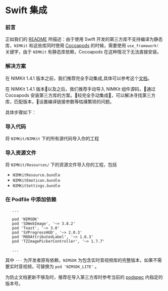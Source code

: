 # Swift 集成
### 前言

正如我们的 [README](../README.MD) 所描述：由于使用 Swift 开发的第三方库不支持编译为静态库，`NIMKit` 和这些库同时使用 [Cocoapods](https://cocoapods.org/) 的时候，需要使用 `use_framework!` 关键字，由于 `NIMKit` 有静态库依赖，Cocoapods 在这种情况下无法直接安装。

### 解决方案

在 NIMKit 1.4.1 版本之前，我们推荐完全手动集成,具体可以参考这个[文档](./nim_mi.md)。

在 NIMKit 1.4.1 版本以及之后，我们推荐手动导入 NIMKit 组件源码，通过 Cocoapods 安装第三方库的方案。较完全手动集成，可以解决寻找第三方库，匹配版本，设置编译链接参数等枯燥繁琐的问题。

具体步骤如下：

### 导入代码

将 `NIMKit/NIMKit` 下的所有源代码导入你的工程


### 导入资源文件

将 `NIMKit/Resources/` 下的资源文件导入你的工程，包括

* `NIMKitResource.bundle`  
* `NIMKitEmoticon.bundle`  
* `NIMKitSettings.bundle`  

### 在 Podfile 中添加依赖

```shell
   ...

   pod 'NIMSDK'
   pod 'SDWebImage', '~> 3.8.2'
   pod 'Toast', '~> 3.0'
   pod 'SVProgressHUD', '~> 2.0.3'
   pod 'M80AttributedLabel', '~> 1.6.3'
   pod 'TZImagePickerController', '~> 1.7.7'

   ...
```

其中 `···` 为开发者原有依赖，`NIMSDK` 为包含实时音视频库的完整版本，如果不需要实时音视频，可替换为 `pod 'NIMSDK_LITE'` 。


为防止文档更新不够及时，推荐在导入第三方库时参考当前的 [podspec](https://github.com/netease-im/NIM_iOS_UIKit/blob/master/NIMKit.podspec) 内指定的版本号。



